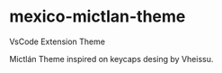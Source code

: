# mexico-mictlan-theme
VsCode Extension Theme

Mictlán Theme inspired on keycaps desing by Vheissu.
